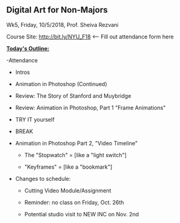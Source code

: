 ## Digital Art for Non-Majors

Wk5, Friday, 10/5/2018, Prof. Sheiva Rezvani

Course Site: http://bit.ly/NYU_F18 <-- Fill out attendance form here



**<u>Today's Outline:</u>**

-Attendance
- Intros

- Animation in Photoshop (Continued)

- Review: The Story of Stanford and Muybridge

- Review: Animation in Photoshop, Part 1 "Frame Animations"

- TRY IT yourself

- BREAK

- Animation in Photoshop Part 2, "Video Timeline"
  
  - The "Stopwatch" = [like a "light switch"]
  
  - "Keyframes" = [like a "bookmark"]

- Changes to schedule: 
  
  - Cutting Video Module/Assignment
  
  - Reminder: no class on Friday, Oct. 26th
  
  - Potential studio visit to NEW INC on Nov. 2nd
